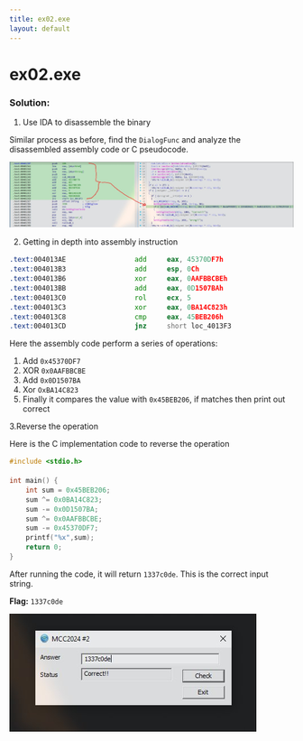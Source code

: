 ```yaml
---
title: ex02.exe
layout: default
---
```


# ex02.exe

### Solution:

1. Use IDA to disassemble the binary

Similar process as before, find the `DialogFunc` and analyze the disassembled assembly code or C pseudocode. 

![ex02-1](ex02-1.jpg)

2. Getting in depth into assembly instruction

```asm
.text:004013AE                 add     eax, 45370DF7h
.text:004013B3                 add     esp, 0Ch
.text:004013B6                 xor     eax, 0AAFBBCBEh
.text:004013BB                 add     eax, 0D1507BAh
.text:004013C0                 rol     ecx, 5
.text:004013C3                 xor     eax, 0BA14C823h
.text:004013C8                 cmp     eax, 45BEB206h
.text:004013CD                 jnz     short loc_4013F3 
```

Here the assembly code perform a series of operations:
1. Add `0x45370DF7`
2. XOR `0x0AAFBBCBE`
3. Add `0x0D1507BA`
4. Xor `OxBA14C823`
5. Finally it compares the value with `0x45BEB206`, if matches then print out correct

3.Reverse the operation

Here is the C implementation code to reverse the operation

```c
#include <stdio.h>

int main() {
    int sum = 0x45BEB206;
    sum ^= 0x0BA14C823;
    sum -= 0x0D1507BA;
    sum ^= 0x0AAFBBCBE;
    sum -= 0x45370DF7;
    printf("%x",sum);
    return 0;
}
```

After running the code, it will return `1337c0de`. This is the correct input string.

**Flag:** `1337c0de`

![ex02-2](ex02-2.jpg)
